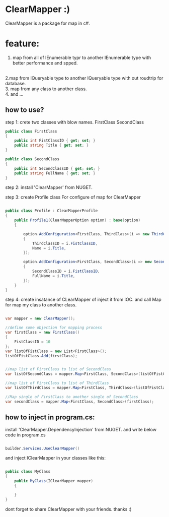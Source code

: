 # ClearMapper :)
ClearMapper is a package for map in c#.
<br />
# feature:
1. map from all of IEnumerable typr to another IEnumerable type with better performance and spped.
<br />
2.map from IQueryable type to another IQueryable type with out roudtrip for database.
<br />
3. map from any class to another class.
<br />
4. and ...

## how to use?

step 1:
crete two classes with blow names.
FirstClass
SecondClass
```C#
public class FirstClass
{
    public int FistClassID { get; set; }
    public string Title { get; set; }
}

public class SecondClass
{
    public int SecondClassID { get; set; }
    public string FullName { get; set; }
}
```

step 2:
install 'ClearMapper' from NUGET.

step 3:
create Profile class For configure of map for ClearMapper
```C#

public class Profile : ClearMapperProfile
{
    public Profile1(ClearMapperOption option) : base(option)
    {

        option.AddConfiguration<FirstClass, ThirdClass>(i => new ThirdClass()
        {
            ThirdClassID = i.FistClassID,
            Name = i.Title,
        });

        option.AddConfiguration<FirstClass, SecondClass>(i => new SecondClass()
        {
            SecondClassID = i.FistClassID,
            FullName = i.Title,
        });
    }
}

```


step 4:
create insatance of CLearMapper of inject it from IOC.
and call Map for map my class to another class.
```C#

var mapper = new ClearMapper();

//define some objection for mapping process
var firstClass = new FirstClass()
{
    FistClassID = 10
};
var listOfFistClass = new List<FirstClass>();
listOfFistClass.Add(firstClass);


//map list of FirstClass to list of SecondClass
var listOfSecondClass = mapper.Map<FirstClass, SecondClass>(listOfFistClass);

//map list of FirstClass to list of ThirdClass
var listOfThirdClass = mapper.Map<FirstClass, ThirdClass>(listOfFistClass);

//Map single of FirstClass to another single of SecondClass
var secondClass = mapper.Map<FirstClass, SecondClass>(firstClass);

```


## how to inject in program.cs:
install 'ClearMapper.DependencyInjection' from NUGET.
and write below code in program.cs
```c#

builder.Services.UseClearMapper()

```

and inject IClearMapper in your classes like this:
```C#

public class MyClass
{
    public MyClass(IClearMapper mapper)
    {

    }
}
```

dont forget to share ClearMapper with your friends.
thanks :)

